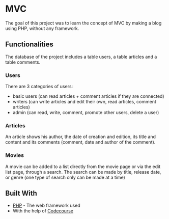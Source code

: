 # MVC

The goal of this project was to learn the concept of MVC by making a blog using PHP, without any framework.

## Functionalities
The database of the project includes a table users, a table articles and a table comments.

### Users
There are 3 categories of users: 
* basic users (can read articles + comment articles if they are connected)
* writers (can write articles and edit their own, read articles, comment articles) 
* admin (can read, write, comment, promote other users, delete a user)


### Articles
An article shows his author, the date of creation and edition, its title and content and its comments (comment, date and author of the comment).

### Movies
A movie can be added to a list directly from the movie page or via the edit list page, through a search. The search can be made by title, release date, or genre (one type of search only can be made at a time)

## Built With

* [PHP](http://www.php.net/) - The web framework used
* With the help of [Codecourse](https://www.youtube.com/watch?v=OsCTzGASImQ&list=PLfdtiltiRHWGXVHXX09fxXDi-DqInchFD)

